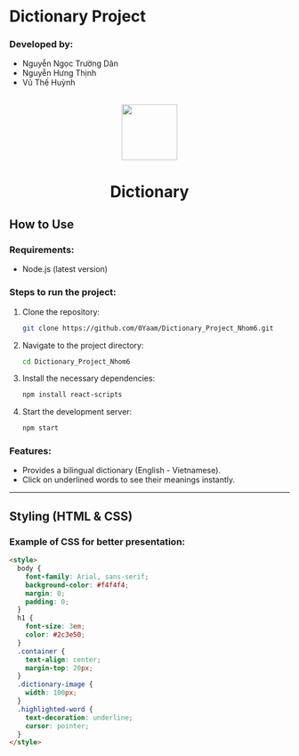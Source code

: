 # Dictionary Project

### Developed by:
- Nguyễn Ngọc Trường Dân
- Nguyễn Hưng Thịnh
- Vũ Thế Huỳnh

<br />

<div align="center">
    <img src="./public/Paomedia-Small-N-Flat-Book-bookmark.512.png" height="100px" />
    <h1>Dictionary</h1>
</div>

## How to Use

### Requirements:
- Node.js (latest version)

### Steps to run the project:

1. Clone the repository:
    ```bash
    git clone https://github.com/0Yaam/Dictionary_Project_Nhom6.git
    ```

2. Navigate to the project directory:
    ```bash
    cd Dictionary_Project_Nhom6
    ```

3. Install the necessary dependencies:
    ```bash
    npm install react-scripts
    ```

4. Start the development server:
    ```bash
    npm start
    ```

### Features:
- Provides a bilingual dictionary (English - Vietnamese).
- Click on underlined words to see their meanings instantly.

---

## Styling (HTML & CSS)

### Example of CSS for better presentation:

```html
<style>
  body {
    font-family: Arial, sans-serif;
    background-color: #f4f4f4;
    margin: 0;
    padding: 0;
  }
  h1 {
    font-size: 3em;
    color: #2c3e50;
  }
  .container {
    text-align: center;
    margin-top: 20px;
  }
  .dictionary-image {
    width: 100px;
  }
  .highlighted-word {
    text-decoration: underline;
    cursor: pointer;
  }
</style>
